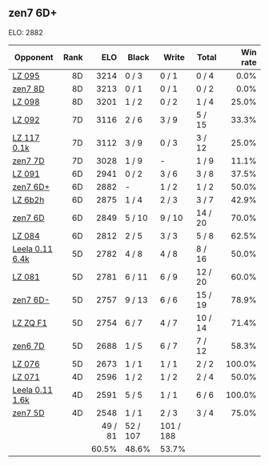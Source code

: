 ## zen7 6D+ ##

ELO: 2882

Opponent | Rank | ELO | Black | Write | Total | Win rate
---------|-----:|----:|-------|-------|-------|-------:
[LZ 095](LZ%20095.md) | 8D | 3214 | 0 / 3 | 0 / 1 | 0 / 4 | 0.0%
[zen7 8D](zen7%208D.md) | 8D | 3213 | 0 / 1 | 0 / 1 | 0 / 2 | 0.0%
[LZ 098](LZ%20098.md) | 8D | 3201 | 1 / 2 | 0 / 2 | 1 / 4 | 25.0%
[LZ 092](LZ%20092.md) | 7D | 3116 | 2 / 6 | 3 / 9 | 5 / 15 | 33.3%
[LZ 117 0.1k](LZ%20117%200.1k.md) | 7D | 3112 | 3 / 9 | 0 / 3 | 3 / 12 | 25.0%
[zen7 7D](zen7%207D.md) | 7D | 3028 | 1 / 9 | - | 1 / 9 | 11.1%
[LZ 091](LZ%20091.md) | 6D | 2941 | 0 / 2 | 3 / 6 | 3 / 8 | 37.5%
[zen7 6D+](zen7%206D+.md) | 6D | 2882 | - | 1 / 2 | 1 / 2 | 50.0%
[LZ 6b2h](LZ%206b2h.md) | 6D | 2875 | 1 / 4 | 2 / 3 | 3 / 7 | 42.9%
[zen7 6D](zen7%206D.md) | 6D | 2849 | 5 / 10 | 9 / 10 | 14 / 20 | 70.0%
[LZ 084](LZ%20084.md) | 6D | 2812 | 2 / 5 | 3 / 3 | 5 / 8 | 62.5%
[Leela 0.11 6.4k](Leela%200.11%206.4k.md) | 5D | 2782 | 4 / 8 | 4 / 8 | 8 / 16 | 50.0%
[LZ 081](LZ%20081.md) | 5D | 2781 | 6 / 11 | 6 / 9 | 12 / 20 | 60.0%
[zen7 6D-](zen7%206D-.md) | 5D | 2757 | 9 / 13 | 6 / 6 | 15 / 19 | 78.9%
[LZ ZQ F1](LZ%20ZQ%20F1.md) | 5D | 2754 | 6 / 7 | 4 / 7 | 10 / 14 | 71.4%
[zen6 7D](zen6%207D.md) | 5D | 2688 | 1 / 5 | 6 / 7 | 7 / 12 | 58.3%
[LZ 076](LZ%20076.md) | 5D | 2673 | 1 / 1 | 1 / 1 | 2 / 2 | 100.0%
[LZ 071](LZ%20071.md) | 4D | 2596 | 1 / 2 | 1 / 2 | 2 / 4 | 50.0%
[Leela 0.11 1.6k](Leela%200.11%201.6k.md) | 4D | 2591 | 5 / 5 | 1 / 1 | 6 / 6 | 100.0%
[zen7 5D](zen7%205D.md) | 4D | 2548 | 1 / 1 | 2 / 3 | 3 / 4 | 75.0%
 | | | 49 / 81 | 52 / 107 | 101 / 188 | 
 | | | 60.5% | 48.6% | 53.7% | 
